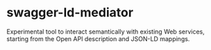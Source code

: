# swagger-ld-mediator
Experimental tool to interact semantically with existing Web services, starting from the Open API description and JSON-LD mappings.
